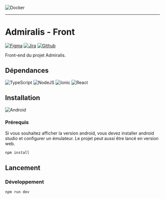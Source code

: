 ![Docker](https://img.shields.io/badge/Docker-2CA5E0?style=for-the-badge&logo=docker&logoColor=white)


---

# Admiralis - Front

[![Figma](https://img.shields.io/badge/Figma-F24E1E?style=for-the-badge&logo=figma&logoColor=white)](https://www.figma.com/file/PiMB3FU3OJfZZK9bdgXQIP/Maquette-Admiralis?node-id=5%3A56&t=d4sRuKOOl4Ix2w54-1)
[![Jira](https://img.shields.io/badge/Jira-0052CC?style=for-the-badge&logo=Jira&logoColor=white)](https://admiralis.atlassian.net/jira/software/projects/ADMIRALIS/boards/1)
[![Github](https://img.shields.io/badge/GitHub-100000?style=for-the-badge&logo=github&logoColor=white)](https://github.com/Admiralis)

Front-end du projet Admiralis.

## Dépendances

![TypeScript](https://img.shields.io/badge/TypeScript-007ACC?style=for-the-badge&logo=typescript&logoColor=white)
![NodeJS](https://img.shields.io/badge/Node.js-339933?style=for-the-badge&logo=nodedotjs&logoColor=white)
![Ionic](https://img.shields.io/badge/Ionic-3880FF?style=for-the-badge&logo=ionic&logoColor=white)
![React](https://img.shields.io/badge/React-20232A?style=for-the-badge&logo=react&logoColor=61DAFB)


## Installation


![Android](https://img.shields.io/badge/Android-3DDC84?style=for-the-badge&logo=android&logoColor=white)

### Prérequis

Si vous souhaitez afficher la version android, vous devez installer android studio et configurer un émulateur.
Le projet peut aussi être lancé en version web.

```bash
npm install
```

## Lancement

### Développement

```bash
npm run dev
```
